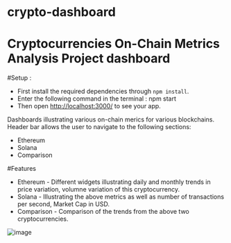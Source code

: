 # crypto-dashboard

# Cryptocurrencies On-Chain Metrics Analysis Project dashboard

#Setup :
* First install the required dependencies through `npm install`.
* Enter the following command in the terminal : npm start
* Then open [http://localhost:3000/](http://localhost:3000/) to see your app.


Dashboards illustrating various on-chain merics for various blockchains. Header bar allows the user to navigate to the following sections:
* Ethereum 
* Solana 
* Comparison 

#Features
* Ethereum - Different widgets illustrating daily and monthly trends in price variation, volumne variation of this cryptocurrency.
* Solana - Illustrating the above metrics as well as number of transactions per second, Market Cap in USD.
* Comparison - Comparison of the trends from the above two cryptocurrencies.


![image](https://user-images.githubusercontent.com/54357950/146677394-3bc389c2-372e-4e49-b42e-dcd30638d0d0.png)
